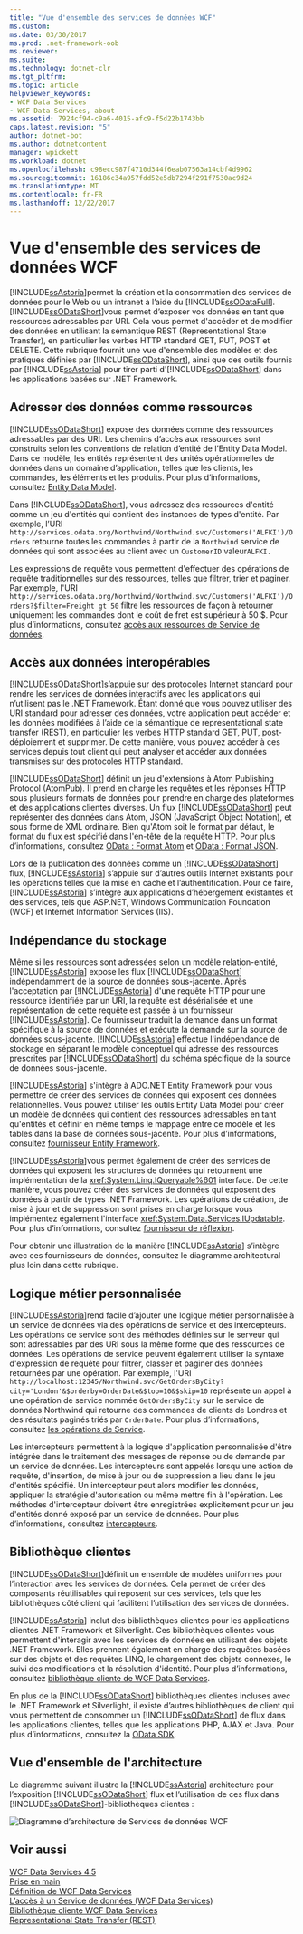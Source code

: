 ```yaml
---
title: "Vue d'ensemble des services de données WCF"
ms.custom: 
ms.date: 03/30/2017
ms.prod: .net-framework-oob
ms.reviewer: 
ms.suite: 
ms.technology: dotnet-clr
ms.tgt_pltfrm: 
ms.topic: article
helpviewer_keywords:
- WCF Data Services
- WCF Data Services, about
ms.assetid: 7924cf94-c9a6-4015-afc9-f5d22b1743bb
caps.latest.revision: "5"
author: dotnet-bot
ms.author: dotnetcontent
manager: wpickett
ms.workload: dotnet
ms.openlocfilehash: c98ecc987f4710d344f6eab07563a14cbf4d9962
ms.sourcegitcommit: 16186c34a957fdd52e5db7294f291f7530ac9d24
ms.translationtype: MT
ms.contentlocale: fr-FR
ms.lasthandoff: 12/22/2017
---
```

# <a name="wcf-data-services-overview"></a>Vue d'ensemble des services de données WCF
[!INCLUDE[ssAstoria](../../../../includes/ssastoria-md.md)]permet la création et la consommation des services de données pour le Web ou un intranet à l’aide du [!INCLUDE[ssODataFull](../../../../includes/ssodatafull-md.md)]. [!INCLUDE[ssODataShort](../../../../includes/ssodatashort-md.md)]vous permet d’exposer vos données en tant que ressources adressables par URI. Cela vous permet d'accéder et de modifier des données en utilisant la sémantique REST (Representational State Transfer), en particulier les verbes HTTP standard GET, PUT, POST et DELETE. Cette rubrique fournit une vue d'ensemble des modèles et des pratiques définies par [!INCLUDE[ssODataShort](../../../../includes/ssodatashort-md.md)], ainsi que des outils fournis par [!INCLUDE[ssAstoria](../../../../includes/ssastoria-md.md)] pour tirer parti d'[!INCLUDE[ssODataShort](../../../../includes/ssodatashort-md.md)] dans les applications basées sur .NET Framework.  
  
## <a name="address-data-as-resources"></a>Adresser des données comme ressources  
 [!INCLUDE[ssODataShort](../../../../includes/ssodatashort-md.md)] expose des données comme des ressources adressables par des URI. Les chemins d’accès aux ressources sont construits selon les conventions de relation d’entité de l’Entity Data Model. Dans ce modèle, les entités représentent des unités opérationnelles de données dans un domaine d’application, telles que les clients, les commandes, les éléments et les produits. Pour plus d’informations, consultez [Entity Data Model](../../../../docs/framework/data/adonet/entity-data-model.md).  
  
 Dans [!INCLUDE[ssODataShort](../../../../includes/ssodatashort-md.md)], vous adressez des ressources d'entité comme un jeu d'entités qui contient des instances de types d'entité. Par exemple, l’URI `http://services.odata.org/Northwind/Northwind.svc/Customers('ALFKI')/Orders` retourne toutes les commandes à partir de la `Northwind` service de données qui sont associées au client avec un `CustomerID` valeur`ALFKI.`  
  
 Les expressions de requête vous permettent d'effectuer des opérations de requête traditionnelles sur des ressources, telles que filtrer, trier et paginer. Par exemple, l'URI `http://services.odata.org/Northwind/Northwind.svc/Customers('ALFKI')/Orders?$filter=Freight gt 50` filtre les ressources de façon à retourner uniquement les commandes dont le coût de fret est supérieur à 50 $. Pour plus d’informations, consultez [accès aux ressources de Service de données](../../../../docs/framework/data/wcf/accessing-data-service-resources-wcf-data-services.md).  
  
## <a name="interoperable-data-access"></a>Accès aux données interopérables  
 [!INCLUDE[ssODataShort](../../../../includes/ssodatashort-md.md)]s’appuie sur des protocoles Internet standard pour rendre les services de données interactifs avec les applications qui n’utilisent pas le .NET Framework. Étant donné que vous pouvez utiliser des URI standard pour adresser des données, votre application peut accéder et les données modifiées à l’aide de la sémantique de representational state transfer (REST), en particulier les verbes HTTP standard GET, PUT, post-déploiement et supprimer. De cette manière, vous pouvez accéder à ces services depuis tout client qui peut analyser et accéder aux données transmises sur des protocoles HTTP standard.  
  
 [!INCLUDE[ssODataShort](../../../../includes/ssodatashort-md.md)] définit un jeu d'extensions à Atom Publishing Protocol (AtomPub). Il prend en charge les requêtes et les réponses HTTP sous plusieurs formats de données pour prendre en charge des plateformes et des applications clientes diverses. Un flux [!INCLUDE[ssODataShort](../../../../includes/ssodatashort-md.md)] peut représenter des données dans Atom, JSON (JavaScript Object Notation), et sous forme de XML ordinaire. Bien qu'Atom soit le format par défaut, le format du flux est spécifié dans l'en-tête de la requête HTTP. Pour plus d’informations, consultez [OData : Format Atom](http://go.microsoft.com/fwlink/?LinkID=185794) et [OData : Format JSON](http://go.microsoft.com/fwlink/?LinkID=185795).  
  
 Lors de la publication des données comme un [!INCLUDE[ssODataShort](../../../../includes/ssodatashort-md.md)] flux, [!INCLUDE[ssAstoria](../../../../includes/ssastoria-md.md)] s’appuie sur d’autres outils Internet existants pour les opérations telles que la mise en cache et l’authentification. Pour ce faire, [!INCLUDE[ssAstoria](../../../../includes/ssastoria-md.md)] s’intègre aux applications d’hébergement existantes et des services, tels que ASP.NET, Windows Communication Foundation (WCF) et Internet Information Services (IIS).  
  
## <a name="storage-independence"></a>Indépendance du stockage  
 Même si les ressources sont adressées selon un modèle relation-entité, [!INCLUDE[ssAstoria](../../../../includes/ssastoria-md.md)] expose les flux [!INCLUDE[ssODataShort](../../../../includes/ssodatashort-md.md)] indépendamment de la source de données sous-jacente. Après l'acceptation par [!INCLUDE[ssAstoria](../../../../includes/ssastoria-md.md)] d'une requête HTTP pour une ressource identifiée par un URI, la requête est désérialisée et une représentation de cette requête est passée à un fournisseur [!INCLUDE[ssAstoria](../../../../includes/ssastoria-md.md)]. Ce fournisseur traduit la demande dans un format spécifique à la source de données et exécute la demande sur la source de données sous-jacente. [!INCLUDE[ssAstoria](../../../../includes/ssastoria-md.md)] effectue l'indépendance de stockage en séparant le modèle conceptuel qui adresse des ressources prescrites par [!INCLUDE[ssODataShort](../../../../includes/ssodatashort-md.md)] du schéma spécifique de la source de données sous-jacente.  
  
 [!INCLUDE[ssAstoria](../../../../includes/ssastoria-md.md)] s'intègre à ADO.NET Entity Framework pour vous permettre de créer des services de données qui exposent des données relationnelles. Vous pouvez utiliser les outils Entity Data Model pour créer un modèle de données qui contient des ressources adressables en tant qu'entités et définir en même temps le mappage entre ce modèle et les tables dans la base de données sous-jacente. Pour plus d’informations, consultez [fournisseur Entity Framework](../../../../docs/framework/data/wcf/entity-framework-provider-wcf-data-services.md).  
  
 [!INCLUDE[ssAstoria](../../../../includes/ssastoria-md.md)]vous permet également de créer des services de données qui exposent les structures de données qui retournent une implémentation de la <xref:System.Linq.IQueryable%601> interface. De cette manière, vous pouvez créer des services de données qui exposent des données à partir de types .NET Framework. Les opérations de création, de mise à jour et de suppression sont prises en charge lorsque vous implémentez également l'interface <xref:System.Data.Services.IUpdatable>. Pour plus d’informations, consultez [fournisseur de réflexion](../../../../docs/framework/data/wcf/reflection-provider-wcf-data-services.md).  
  
 Pour obtenir une illustration de la manière [!INCLUDE[ssAstoria](../../../../includes/ssastoria-md.md)] s’intègre avec ces fournisseurs de données, consultez le diagramme architectural plus loin dans cette rubrique.  
  
## <a name="custom-business-logic"></a>Logique métier personnalisée  
 [!INCLUDE[ssAstoria](../../../../includes/ssastoria-md.md)]rend facile d’ajouter une logique métier personnalisée à un service de données via des opérations de service et des intercepteurs. Les opérations de service sont des méthodes définies sur le serveur qui sont adressables par des URI sous la même forme que des ressources de données. Les opérations de service peuvent également utiliser la syntaxe d'expression de requête pour filtrer, classer et paginer des données retournées par une opération. Par exemple, l'URI `http://localhost:12345/Northwind.svc/GetOrdersByCity?city='London'&$orderby=OrderDate&$top=10&$skip=10` représente un appel à une opération de service nommée `GetOrdersByCity` sur le service de données Northwind qui retourne des commandes de clients de Londres et des résultats paginés triés par `OrderDate`. Pour plus d’informations, consultez [les opérations de Service](../../../../docs/framework/data/wcf/service-operations-wcf-data-services.md).  
  
 Les intercepteurs permettent à la logique d'application personnalisée d'être intégrée dans le traitement des messages de réponse ou de demande par un service de données. Les intercepteurs sont appelés lorsqu'une action de requête, d'insertion, de mise à jour ou de suppression a lieu dans le jeu d'entités spécifié. Un intercepteur peut alors modifier les données, appliquer la stratégie d'autorisation ou même mettre fin à l'opération. Les méthodes d'intercepteur doivent être enregistrées explicitement pour un jeu d'entités donné exposé par un service de données. Pour plus d’informations, consultez [intercepteurs](../../../../docs/framework/data/wcf/interceptors-wcf-data-services.md).  
  
## <a name="client-libraries"></a>Bibliothèque clientes  
 [!INCLUDE[ssODataShort](../../../../includes/ssodatashort-md.md)]définit un ensemble de modèles uniformes pour l’interaction avec les services de données. Cela permet de créer des composants réutilisables qui reposent sur ces services, tels que les bibliothèques côté client qui facilitent l’utilisation des services de données.  
  
 [!INCLUDE[ssAstoria](../../../../includes/ssastoria-md.md)] inclut des bibliothèques clientes pour les applications clientes .NET Framework et Silverlight. Ces bibliothèques clientes vous permettent d'interagir avec les services de données en utilisant des objets .NET Framework. Elles prennent également en charge des requêtes basées sur des objets et des requêtes LINQ, le chargement des objets connexes, le suivi des modifications et la résolution d'identité. Pour plus d’informations, consultez [bibliothèque cliente de WCF Data Services](../../../../docs/framework/data/wcf/wcf-data-services-client-library.md).  
  
 En plus de la [!INCLUDE[ssODataShort](../../../../includes/ssodatashort-md.md)] bibliothèques clientes incluses avec le .NET Framework et Silverlight, il existe d’autres bibliothèques de client qui vous permettent de consommer un [!INCLUDE[ssODataShort](../../../../includes/ssodatashort-md.md)] de flux dans les applications clientes, telles que les applications PHP, AJAX et Java. Pour plus d’informations, consultez la [OData SDK](http://go.microsoft.com/fwlink/?LinkID=185796).  
  
## <a name="architecture-overview"></a>Vue d'ensemble de l'architecture  
 Le diagramme suivant illustre la [!INCLUDE[ssAstoria](../../../../includes/ssastoria-md.md)] architecture pour l’exposition [!INCLUDE[ssODataShort](../../../../includes/ssodatashort-md.md)] flux et l’utilisation de ces flux dans [!INCLUDE[ssODataShort](../../../../includes/ssodatashort-md.md)]-bibliothèques clientes :  
  
 ![Diagramme d’architecture de Services de données WCF](../../../../docs/framework/data/wcf/media/astoriaservicearch.gif "AstoriaServiceArch")  
  
## <a name="see-also"></a>Voir aussi  
 [WCF Data Services 4.5](../../../../docs/framework/data/wcf/index.md)  
 [Prise en main](../../../../docs/framework/data/wcf/getting-started-with-wcf-data-services.md)  
 [Définition de WCF Data Services](../../../../docs/framework/data/wcf/defining-wcf-data-services.md)  
 [L’accès à un Service de données (WCF Data Services)](http://msdn.microsoft.com/en-us/1e54a2b9-2ec6-4002-b8f8-c1d8df37c350)  
 [Bibliothèque cliente WCF Data Services](../../../../docs/framework/data/wcf/wcf-data-services-client-library.md)  
 [Representational State Transfer (REST)](http://go.microsoft.com/fwlink/?LinkId=113919)
